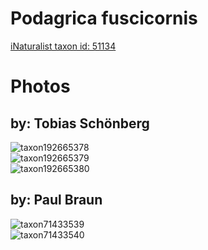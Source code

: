 
Podagrica fuscicornis
=====================
  
[iNaturalist taxon id: 51134](https://www.inaturalist.org/taxa/51134)
# Photos

## by: Tobias Schönberg
  
![taxon192665378](https://inaturalist-open-data.s3.amazonaws.com/photos/206368145/medium.jpg)  
![taxon192665379](https://inaturalist-open-data.s3.amazonaws.com/photos/206368165/medium.jpg)  
![taxon192665380](https://inaturalist-open-data.s3.amazonaws.com/photos/206368194/medium.jpg)
## by: Paul Braun
  
![taxon71433539](https://inaturalist-open-data.s3.amazonaws.com/photos/76839272/medium.jpg)  
![taxon71433540](https://inaturalist-open-data.s3.amazonaws.com/photos/76839287/medium.jpg)